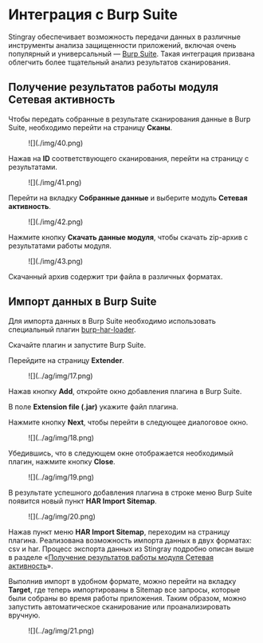 # Интеграция c Burp Suite

Stingray обеспечивает возможность передачи данных в различные инструменты анализа защищенности приложений, включая очень популярный и универсальный — [Burp Suite](https://portswigger.net/burp). Такая интеграция призвана облегчить более тщательный анализ результатов сканирования. 

## Получение результатов работы модуля Сетевая активность

Чтобы передать собранные в результате сканирования данные в Burp Suite, необходимо перейти на страницу **Сканы**.

<figure markdown>
![](./img/40.png)
</figure>

Нажав на **ID** соответствующего сканирования, перейти на страницу с результатами.

<figure markdown>
![](./img/41.png)
</figure>

Перейти на вкладку **Собранные данные** и выберите модуль **Сетевая активность**.

<figure markdown>
![](./img/42.png)
</figure>

Нажмите кнопку **Скачать данные модуля**, чтобы скачать zip-архив с результатами работы модуля.

<figure markdown>
![](./img/43.png)
</figure>

Скачанный архив содержит три файла в различных форматах.

## Импорт данных в Burp Suite

Для импорта данных в Burp Suite необходимо использовать специальный плагин [burp-har-loader](https://github.com/Dynamic-Mobile-Security/burp-har-importer).

Скачайте плагин и запустите Burp Suite.

Перейдите на страницу **Extender**.

<figure markdown>
![](../ag/img/17.png)
</figure>

Нажав кнопку **Add**, откройте окно добавления плагина в Burp Suite.

В поле **Extension file (.jar)** укажите файл плагина.

Нажмите кнопку **Next**, чтобы перейти в следующее диалоговое окно.

<figure markdown>
![](../ag/img/18.png)
</figure>

Убедившись, что в следующем окне отображается необходимый плагин, нажмите кнопку **Close**.

<figure markdown>
![](../ag/img/19.png)
</figure>

В результате успешного добавления плагина в строке меню Burp Suite появится новый пункт **HAR Import Sitemap**.

<figure markdown>
![](../ag/img/20.png)
</figure>

Нажав пункт меню **HAR Import Sitemap**, переходим на страницу плагина. Реализована возможность импорта данных в двух форматах: csv и har. Процесс экспорта данных из Stingray подробно описан выше в разделе «[Получение результатов работы модуля Сетевая активность](../integraciya_c_burp_suite/#_1)».

Выполнив импорт в удобном формате, можно перейти на вкладку **Target**, где теперь импортированы в Sitemap все запросы, которые были собраны во время работы приложения. Таким образом, можно запустить автоматическое сканирование или проанализировать вручную.

<figure markdown>
![](../ag/img/21.png)
</figure>
